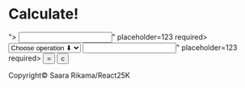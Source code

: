 <?php include "calculator.php"; ?>

<!DOCTYPE html>
<html lang="en">

<head>
    <meta charset="UTF-8">
    <title>Calculator</title>
    <link rel="stylesheet" href="styles.css">
    <link href="https://fonts.googleapis.com/css2?family=Boldonse&family=Bungee+Spice&family=Josefin+Sans:ital,wght@0,100..700;1,100..700&family=Nabla&family=Pixelify+Sans:wght@400..700&family=Press+Start+2P&family=Quicksand:wght@300..700&family=Rubik+80s+Fade&family=Silkscreen:wght@400;700&family=Sixtyfour&family=Sixtyfour+Convergence&family=Tilt+Warp&family=Tourney:ital,wght@0,100..900;1,100..900&family=VT323&display=swap" rel="stylesheet">
</head>

<body>
    <div class="container">
        <h1>Calculate!</h1>
        <form method="post" action="<?php echo htmlspecialchars($_SERVER["PHP_SELF"]); ?>">
            <input id="number_input1" name="number_input1" type="number" class="number-input" step="any" value="<?php if (isset($_POST["number_input1"])) echo $_POST["number_input1"]; ?>" placeholder=123 required>
            <select name="operation" id="operation" <?php $operation = $_POST["operation"] ?? " "; ?>>
                <option value="default" default>Choose operation &#11015;</option>
                <option <?php if (isset($operation) && $operation == "add") echo "selected"; ?> value="add">+</option>
                <option <?php if (isset($operation) && $operation == "subtract") echo "selected"; ?> value="subtract">-</option>
                <option <?php if (isset($operation) && $operation == "multiply") echo "selected"; ?> value="multiply">*</option>
                <option <?php if (isset($operation) && $operation == "divide") echo "selected"; ?> value="divide">/</option>
            </select>
            <input id="number_input2" name="number_input2" type="number" class="number-input" step="any" value="<?php if (isset($_POST["number_input2"])) echo $_POST["number_input2"]; ?>" placeholder=123 required>
            <input type="submit" class="btn" id="equals" value="=">
            <input type="submit" class="btn" id="reset" name="reset" value="c">
            <div class="result-box">
                <p id="result"> <?php echo $result ?? " "; ?></p>
                <p id="message"> <?php echo $message ?? " "; ?></p>
            </div>
        </form>
    </div>
    <footer>Copyright&copy; Saara Rikama/React25K</footer>
</body>

</html>
